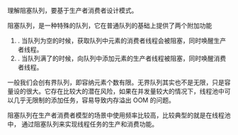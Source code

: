 
理解阻塞队列，要基于生产者消费者设计模式。

阻塞队列，是一种特殊的队列，它在普通队列的基础上提供了两个附加功能 

1. . 当队列为空的时候，获取队列中元素的消费者线程会被阻塞，同时唤醒生产者线程。 
2. . 当队列满了的时候，向队列中添加元素的生产者线程被阻塞，同时唤醒消费者线程。

一般我们会创有界队列，即容纳元素个数有限。无界队列其实也不是无限，只是容量设的很大。它存在比较大的潜在风险，如果在并发量较大的情况下，线程池中可以几乎无限制的添加任务，容易导致内存溢出 OOM 的问题。

阻塞队列在生产者消费者模型的场景中使用频率比较高，比较典型的就是在线程池中， 通过阻塞队列来实现线程任务的生产和消费功能。